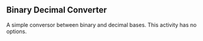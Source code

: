 ## Binary Decimal Converter

A simple conversor between binary and decimal bases.
This activity has no options.
